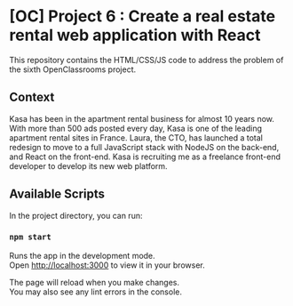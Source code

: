 # [OC] Project 6 : Create a real estate rental web application with React
This repository contains the HTML/CSS/JS code to address the problem of the sixth OpenClassrooms project.

## Context

Kasa has been in the apartment rental business for almost 10 years now. 
With more than 500 ads posted every day, Kasa is one of the leading apartment rental sites in France.
Laura, the CTO, has launched a total redesign to move to a full JavaScript stack with NodeJS on the back-end, and React on the front-end.
Kasa is recruiting me as a freelance front-end developer to develop its new web platform.

## Available Scripts

In the project directory, you can run:

### `npm start`

Runs the app in the development mode.\
Open [http://localhost:3000](http://localhost:3000) to view it in your browser.

The page will reload when you make changes.\
You may also see any lint errors in the console.
